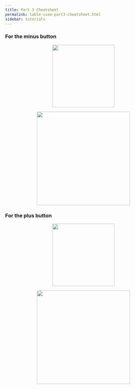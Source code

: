 ```yaml
---
title: Part 3 Cheatsheet
permalink: table-view-part3-cheatsheet.html
sidebar: tutorials
---
```


### For the minus button

<p align="center"> <img src="../images/table-view/P3/cheatsheet1.png" height="200px" align="center"> </p>

<p align="center"> <img src="../images/table-view/P3/cheatsheet2.png" height="300px" align="center"> </p>

### For the plus button

<p align="center"> <img src="../images/table-view/P3/cheatsheet3.png" height="200px" align="center"> </p>

<p align="center"> <img src="../images/table-view/P3/cheatsheet4.png" height="300px" align="center"> </p>